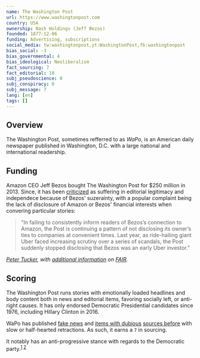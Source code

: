 ```yaml
---
name: The Washington Post
url: https://www.washingtonpost.com
country: USA
ownership: Nash Holdings (Jeff Bezos)
founded: 1877-12-06
funding: Advertising, subscriptions
social_media: tw:washingtonpost,yt:WashingtonPost,fb:washingtonpost
bias_social: -3
bias_governmental: 4
bias_ideological: Neoliberalism
fact_sourcing: 7
fact_editorial: 10
subj_pseudoscience: 0
subj_conspiracy: 0
subj_message: 7
lang: [en]
tags: []
---
```


## Overview
The Washington Post, sometimes refferred to as _WaPo_, is an American daily newspaper published in Washington, D.C. with a large national and international readership.

## Funding
Amazon CEO Jeff Bezos bought The Washington Post for $250 million in 2013. Since, it has been [criticized](https://www.politico.com/magazine/story/2018/04/04/trump-amazon-washington-post-jeff-bezos-217774/) as suffering in editorial legitimacy and independece because of Bezos' suzerainty, with a popular complaint being the lack of disclosure of Amazon or Bezos' financial interests when convering particular stories:

> "In failing to consistently inform readers of Bezos’s connection to Amazon, the Post is continuing a pattern of not disclosing its owner’s ties to companies at convenient times. Last year, as ride-hailing giant Uber faced increasing scrutiny over a series of scandals, the Post suddenly stopped disclosing that Bezos was an early Uber investor."

_[Peter Tucker](https://www.counterpunch.org/2018/05/25/is-the-washington-post-soft-on-amazon/), with [additional information](https://fair.org/home/wapo-no-longer-discloses-its-owners-uber-investment/) on [FAIR](/fair)._

## Scoring
The Washington Post runs stories with emotionally loaded headlines and body content both in news and editorial items, favoring socially left, or anti-right causes. It has only endorsed Democratic Presidential candidates since 1976, including Hillary Clinton in 2016.

WaPo has published [fake news](https://www.snopes.com/fact-check/report-vermont-power-grid-infiltrated-by-russian-hackers/) and [items with dubious](https://www.washingtonpost.com/politics/trump-call-georgia-investigator/2021/01/09/7a55c7fa-51cf-11eb-83e3-322644d82356_story.html) [sources before](https://www.washingtonpost.com/business/economy/russian-propaganda-effort-helped-spread-fake-news-during-election-experts-say/2016/11/24/793903b6-8a40-4ca9-b712-716af66098fe_story.html) with slow or half-hearted retractions. As such, it earns a `7` in sourcing.

It notably has an anti-progressive stance with regards to the Democratic party.<sup>[1](https://fair.org/home/wapo-warns-progressive-dems-they-could-win/) [2](https://www.rollingstone.com/politics/political-commentary/bernie-sanders-washington-post-media-complaint-872349/)</sup>
